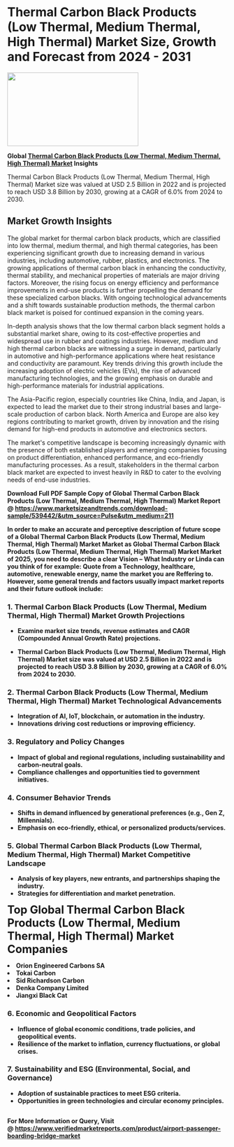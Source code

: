 <H1>Thermal Carbon Black Products (Low Thermal, Medium Thermal, High Thermal) Market Size, Growth and Forecast from 2024 - 2031</H1><img class="aligncenter size-medium wp-image-584254" src="https://thirdeyenews.in/wp-content/uploads/2024/09/Global-Market-Research-300x168.jpeg" alt="" width="300" height="168" /><p><strong>Global&nbsp;<a href="https://www.marketsizeandtrends.com/download-sample/539442/&amp;utm_source=Pulse&amp;utm_medium=211">Thermal Carbon Black Products (Low Thermal, Medium Thermal, High Thermal) Market</a> Insights</strong></p><p>Thermal Carbon Black Products (Low Thermal, Medium Thermal, High Thermal) Market size was valued at USD 2.5 Billion in 2022 and is projected to reach USD 3.8 Billion by 2030, growing at a CAGR of 6.0% from 2024 to 2030.</p><p><h2>Market Growth Insights</h2> <p>The global market for thermal carbon black products, which are classified into low thermal, medium thermal, and high thermal categories, has been experiencing significant growth due to increasing demand in various industries, including automotive, rubber, plastics, and electronics. The growing applications of thermal carbon black in enhancing the conductivity, thermal stability, and mechanical properties of materials are major driving factors. Moreover, the rising focus on energy efficiency and performance improvements in end-use products is further propelling the demand for these specialized carbon blacks. With ongoing technological advancements and a shift towards sustainable production methods, the thermal carbon black market is poised for continued expansion in the coming years.</p> <p><strong></strong></p> <p>In-depth analysis shows that the low thermal carbon black segment holds a substantial market share, owing to its cost-effective properties and widespread use in rubber and coatings industries. However, medium and high thermal carbon blacks are witnessing a surge in demand, particularly in automotive and high-performance applications where heat resistance and conductivity are paramount. Key trends driving this growth include the increasing adoption of electric vehicles (EVs), the rise of advanced manufacturing technologies, and the growing emphasis on durable and high-performance materials for industrial applications.</p> <p>The Asia-Pacific region, especially countries like China, India, and Japan, is expected to lead the market due to their strong industrial bases and large-scale production of carbon black. North America and Europe are also key regions contributing to market growth, driven by innovation and the rising demand for high-end products in automotive and electronics sectors.</p> <p>The market's competitive landscape is becoming increasingly dynamic with the presence of both established players and emerging companies focusing on product differentiation, enhanced performance, and eco-friendly manufacturing processes. As a result, stakeholders in the thermal carbon black market are expected to invest heavily in R&D to cater to the evolving needs of end-use industries.</p> <p><strong></p><p><span class=""><strong>Download Full PDF Sample Copy of Global Thermal Carbon Black Products (Low Thermal, Medium Thermal, High Thermal) Market Report</strong> @ <a href="https://www.marketsizeandtrends.com/download-sample/539442/&amp;utm_source=Pulse&amp;utm_medium=211" target="_blank">https://www.marketsizeandtrends.com/download-sample/539442/&amp;utm_source=Pulse&amp;utm_medium=211</a></span></p><p>In order to make an accurate and perceptive description of future scope of a Global&nbsp;Thermal Carbon Black Products (Low Thermal, Medium Thermal, High Thermal) Market Market as Global&nbsp;Thermal Carbon Black Products (Low Thermal, Medium Thermal, High Thermal) Market Market of 2025, you need to describe a clear Vision &ndash; What Industry or Linda can you think of for example: Quote from a Technology, healthcare, automotive, renewable energy, name the market you are Reffering to. However, some general trends and factors usually impact market reports and their future outlook include:</p><h3>1.&nbsp;<strong>Thermal Carbon Black Products (Low Thermal, Medium Thermal, High Thermal) Market Growth Projections</strong></h3><ul><li>Examine market size trends, revenue estimates and CAGR (Compounded Annual Growth Rate) projections.</li><li><p>Thermal Carbon Black Products (Low Thermal, Medium Thermal, High Thermal) Market size was valued at USD 2.5 Billion in 2022 and is projected to reach USD 3.8 Billion by 2030, growing at a CAGR of 6.0% from 2024 to 2030.</p></li></ul><h3>2.&nbsp;<strong>Thermal Carbon Black Products (Low Thermal, Medium Thermal, High Thermal) Market Technological Advancements</strong></h3><ul><li>Integration of AI, IoT, blockchain, or automation in the industry.</li><li>Innovations driving cost reductions or improving efficiency.</li></ul><h3>3.&nbsp;<strong>Regulatory and Policy Changes</strong></h3><ul><li>Impact of global and regional regulations, including sustainability and carbon-neutral goals.</li><li>Compliance challenges and opportunities tied to government initiatives.</li></ul><h3>4.&nbsp;<strong>Consumer Behavior Trends</strong></h3><ul><li>Shifts in demand influenced by generational preferences (e.g., Gen Z, Millennials).</li><li>Emphasis on eco-friendly, ethical, or personalized products/services.</li></ul><h3>5.&nbsp;<strong>Global Thermal Carbon Black Products (Low Thermal, Medium Thermal, High Thermal) Market Competitive Landscape</strong></h3><ul><li>Analysis of key players, new entrants, and partnerships shaping the industry.</li><li>Strategies for differentiation and market penetration.</li></ul><p data-pm-slice="1 1 []"><span style="color: inherit; font-family: inherit; font-size: 25px;">Top Global Thermal Carbon Black Products (Low Thermal, Medium Thermal, High Thermal) Market Companies</span></p><div class="" data-test-id=""><p><li>Orion Engineered Carbons SA</li><li> Tokai Carbon</li><li> Sid Richardson Carbon</li><li> Denka Company Limited</li><li> Jiangxi Black Cat</li></p></div><h3>6.&nbsp;<strong>Economic and Geopolitical Factors</strong></h3><ul><li>Influence of global economic conditions, trade policies, and geopolitical events.</li><li>Resilience of the market to inflation, currency fluctuations, or global crises.</li></ul><h3>7.&nbsp;<strong>Sustainability and ESG (Environmental, Social, and Governance)</strong></h3><ul><li>Adoption of sustainable practices to meet ESG criteria.</li><li>Opportunities in green technologies and circular economy principles.</li></ul><h2><strong style="font-size: 14px;">For More Information or Query, Visit @&nbsp;</strong><a style="background-color: #ffffff; font-size: 14px;" href="https://www.marketsizeandtrends.com/report/thermal-carbon-black-products-low-thermal-medium-thermal-high-thermal-market/" target="_blank">https://www.verifiedmarketreports.com/product/airport-passenger-boarding-bridge-market</a></h2>
